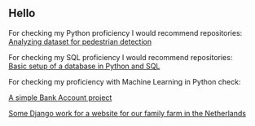 ## Hello

For checking my Python proficiency I would recommend repositories: <br>
[Analyzing dataset for pedestrian detection](https://github.com/DiederikHarmsen/Pedestrian-image-analysis-and-sampling)

For checking my SQL proficiency I would recommend repositories: <br>
[Basic setup of a database in Python and SQL](https://github.com/DiederikHarmsen/databasteknik)

For checking my proficiency with Machine Learning in Python check:

[A simple Bank Account project](https://github.com/DiederikHarmsen/Python-Portfolio/tree/master/Bank%20account%20project)

[Some Django work for a website for our family farm in the Netherlands](https://github.com/DiederikHarmsen/Apples)



<!--
**DiederikHarmsen/DiederikHarmsen** is a ✨ _special_ ✨ repository because its `README.md` (this file) appears on your GitHub profile.

Here are some ideas to get you started:

- 🔭 I’m currently working on ...
- 🌱 I’m currently learning ...
- 👯 I’m looking to collaborate on ...
- 🤔 I’m looking for help with ...
- 💬 Ask me about ...
- 📫 How to reach me: ...
- 😄 Pronouns: ...
- ⚡ Fun fact: ...
-->
